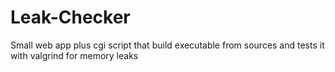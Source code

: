 # Leak-Checker
Small web app plus cgi script that build executable from sources and tests it with valgrind for memory leaks

